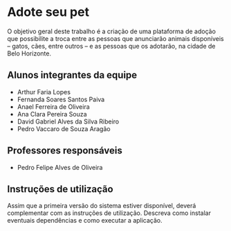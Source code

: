 # Adote seu pet 

O objetivo geral deste trabalho é a criação de uma plataforma de adoção que possibilite a troca entre as pessoas que anunciarão animais disponíveis – gatos, cães, entre outros – e as pessoas que os adotarão, na cidade de Belo Horizonte.
 

## Alunos integrantes da equipe

* Arthur Faria Lopes
* Fernanda Soares Santos Paiva
* Anael Ferreira de Oliveira
* Ana Clara Pereira Souza
* David Gabriel Alves da Silva Ribeiro
* Pedro Vaccaro de Souza Aragão

## Professores responsáveis

* Pedro Felipe Alves de Oliveira

## Instruções de utilização

Assim que a primeira versão do sistema estiver disponível, deverá complementar com as instruções de utilização. Descreva como instalar eventuais dependências e como executar a aplicação.
